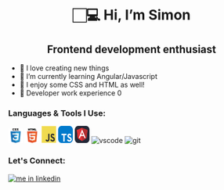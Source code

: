 
<h1 align="center">🏻‍💻 Hi, I’m Simon</h1> 
<h2 align="center">Frontend development enthusiast </h2>  
 

- 🍃 I love creating new things 
- 📖 I’m currently learning Angular/Javascript
- 🌸 I enjoy some CSS and HTML as well! 
- 🐙 Developer work experience 0



<h3>Languages & Tools I Use:</h3>
<p><img src="https://raw.githubusercontent.com/devicons/devicon/master/icons/css3/css3-original-wordmark.svg" alt="css3" width="30" height="30"/>
<img src="https://raw.githubusercontent.com/devicons/devicon/master/icons/html5/html5-original-wordmark.svg" alt="html5" width="30" height="30"/>
<img src="https://raw.githubusercontent.com/devicons/devicon/master/icons/javascript/javascript-original.svg" alt="javascript" width="30" height="35"/>
 <img src="https://raw.githubusercontent.com/tandpfun/skill-icons/a50fa57465e82a1147fa512fb3d64cc5902df578/icons/TypeScript.svg" alt="TypeScript" width="30" height="35"/>
<img src="https://raw.githubusercontent.com/tandpfun/skill-icons/a50fa57465e82a1147fa512fb3d64cc5902df578/icons/Angular-Dark.svg" alt="javascript" width="30"height="35" background-color="transparent"/>
<img src="https://cdn.jsdelivr.net/gh/devicons/devicon/icons/vscode/vscode-original.svg" alt="vscode" width="35" height="35"/>
<img src="https://cdn.jsdelivr.net/gh/devicons/devicon/icons/git/git-original.svg" alt="git" width="35" height="35"/>   
</p>

<h3>Let's Connect:</h3>
<p><a href="https://www.linkedin.com/in/simon-baumhauer-850084239/"><img align="center" src="https://cdn.jsdelivr.net/gh/devicons/devicon/icons/linkedin/linkedin-original.svg" alt="me in linkedin" height="auto" width="30"/></a></p>

<!-- ![Github stats](https://github-readme-stats.vercel.app/api?username=catherineisonline&theme=omni&show_icons=true&locale=en) -->



